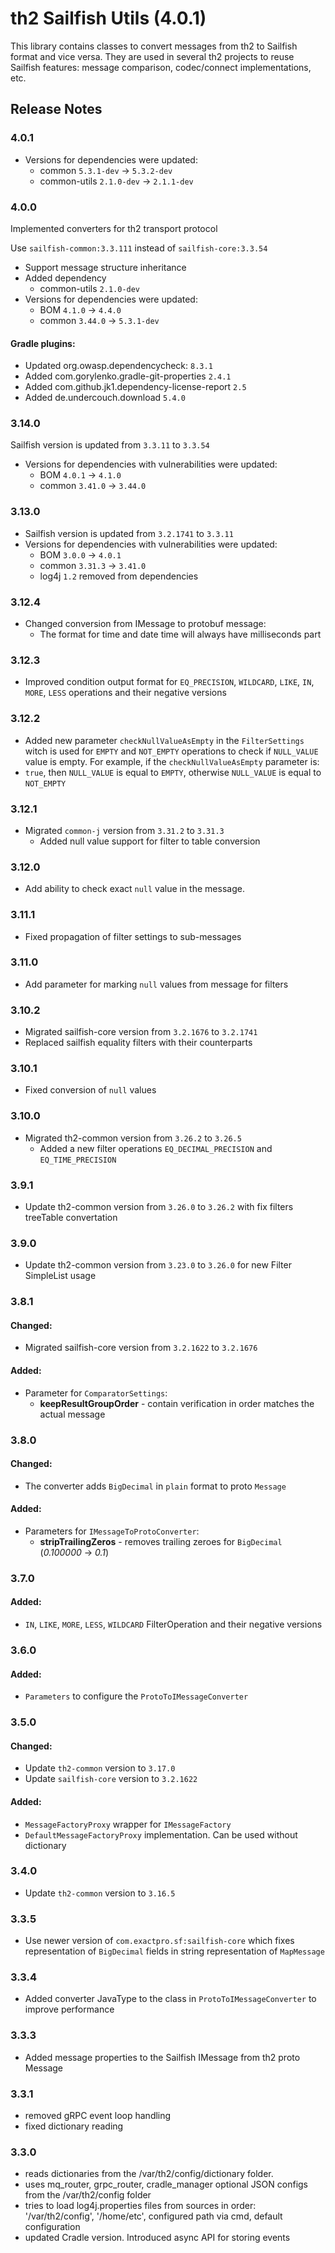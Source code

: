 # th2 Sailfish Utils (4.0.1)

This library contains classes to convert messages from th2 to Sailfish format and vice versa. They are used in several
th2 projects to reuse Sailfish features: message comparison, codec/connect implementations, etc.

## Release Notes

### 4.0.1

+ Versions for dependencies were updated:
  + common `5.3.1-dev` -> `5.3.2-dev`
  + common-utils `2.1.0-dev` -> `2.1.1-dev`

### 4.0.0

Implemented converters for th2 transport protocol

Use `sailfish-common:3.3.111` instead of `sailfish-core:3.3.54`

+ Support message structure inheritance
+ Added dependency
    + common-utils `2.1.0-dev`
+ Versions for dependencies were updated:
    + BOM `4.1.0` -> `4.4.0`
    + common `3.44.0` -> `5.3.1-dev`

#### Gradle plugins:
+ Updated org.owasp.dependencycheck: `8.3.1`
+ Added com.gorylenko.gradle-git-properties `2.4.1`
+ Added com.github.jk1.dependency-license-report `2.5`
+ Added de.undercouch.download `5.4.0`

### 3.14.0

Sailfish version is updated from `3.3.11` to `3.3.54`

+ Versions for dependencies with vulnerabilities were updated:
    + BOM `4.0.1` -> `4.1.0`
    + common `3.41.0` -> `3.44.0`

### 3.13.0

+ Sailfish version is updated from `3.2.1741` to `3.3.11`
+ Versions for dependencies with vulnerabilities were updated:
    + BOM `3.0.0` -> `4.0.1`
    + common `3.31.3` -> `3.41.0`
    + log4j `1.2` removed from dependencies

### 3.12.4

+ Changed conversion from IMessage to protobuf message:
    + The format for time and date time will always have milliseconds part

### 3.12.3

+ Improved condition output format for `EQ_PRECISION`, `WILDCARD`, `LIKE`, `IN`, `MORE`, `LESS` operations and their
  negative versions

### 3.12.2

+ Added new parameter `checkNullValueAsEmpty` in the `FilterSettings` witch is used for `EMPTY` and `NOT_EMPTY`
  operations to check if `NULL_VALUE` value is empty. For example, if the `checkNullValueAsEmpty` parameter is:
+ `true`, then `NULL_VALUE` is equal to `EMPTY`, otherwise `NULL_VALUE` is equal to `NOT_EMPTY`

### 3.12.1

+ Migrated `common-j` version from `3.31.2` to `3.31.3`
    + Added null value support for filter to table conversion

### 3.12.0

+ Add ability to check exact `null` value in the message.

### 3.11.1

+ Fixed propagation of filter settings to sub-messages

### 3.11.0

+ Add parameter for marking `null` values from message for filters

### 3.10.2

+ Migrated sailfish-core version from `3.2.1676` to `3.2.1741`
+ Replaced sailfish equality filters with their counterparts

### 3.10.1

+ Fixed conversion of `null` values

### 3.10.0

+ Migrated th2-common version from `3.26.2` to `3.26.5`
    + Added a new filter operations `EQ_DECIMAL_PRECISION` and `EQ_TIME_PRECISION`

### 3.9.1

+ Update th2-common version from `3.26.0` to `3.26.2` with fix filters treeTable convertation

### 3.9.0

+ Update th2-common version from `3.23.0` to `3.26.0` for new Filter SimpleList usage

### 3.8.1

#### Changed:

+ Migrated sailfish-core version from `3.2.1622` to `3.2.1676`

#### Added:

+ Parameter for `ComparatorSettings`:
    + **keepResultGroupOrder** - contain verification in order matches the actual message

### 3.8.0

#### Changed:

+ The converter adds `BigDecimal` in `plain` format to proto `Message`

#### Added:

+ Parameters for `IMessageToProtoConverter`:
    + **stripTrailingZeros** - removes trailing zeroes for `BigDecimal` (_0.100000_ -> _0.1_)

### 3.7.0

#### Added:

+ `IN`, `LIKE`, `MORE`, `LESS`, `WILDCARD` FilterOperation and their negative versions

### 3.6.0

#### Added:

+ `Parameters` to configure the `ProtoToIMessageConverter`

### 3.5.0

#### Changed:

+ Update `th2-common` version to `3.17.0`
+ Update `sailfish-core` version to `3.2.1622`

#### Added:

+ `MessageFactoryProxy` wrapper for `IMessageFactory`
+ `DefaultMessageFactoryProxy` implementation. Can be used without dictionary

### 3.4.0

+ Update `th2-common` version to `3.16.5`

### 3.3.5

+ Use newer version of `com.exactpro.sf:sailfish-core` which fixes representation of `BigDecimal` fields in string
  representation of `MapMessage`

### 3.3.4

+ Added converter JavaType to the class in `ProtoToIMessageConverter` to improve performance

### 3.3.3

+ Added message properties to the Sailfish IMessage from th2 proto Message

### 3.3.1

+ removed gRPC event loop handling
+ fixed dictionary reading

### 3.3.0

+ reads dictionaries from the /var/th2/config/dictionary folder.
+ uses mq_router, grpc_router, cradle_manager optional JSON configs from the /var/th2/config folder
+ tries to load log4j.properties files from sources in order: '/var/th2/config', '/home/etc', configured path via cmd,
  default configuration
+ updated Cradle version. Introduced async API for storing events
